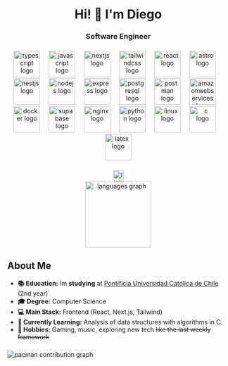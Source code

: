 <h1 align="center">Hi! 👋 I'm Diego</h1>
<h3 align="center">Software Engineer</h3>

###

<div align="center">
  <img src="https://skillicons.dev/icons?i=ts" height="60" alt="typescript logo"  />
  <img width="12" />
  <img src="https://skillicons.dev/icons?i=js" height="60" alt="javascript logo"  />
  <img width="12" />
  <img src="https://skillicons.dev/icons?i=nextjs" height="60" alt="nextjs logo"  />
  <img width="12" />
  <img src="https://skillicons.dev/icons?i=tailwind" height="60" alt="tailwindcss logo"  />
  <img width="12" />
  <img src="https://skillicons.dev/icons?i=react" height="60" alt="react logo"  />
  <img width="12" />
  <img src="https://skillicons.dev/icons?i=astro" height="60" alt="astro logo"  />
  <img width="12" />
  <img src="https://skillicons.dev/icons?i=nestjs" height="60" alt="nestjs logo"  />
  <img width="12" />
  <img src="https://skillicons.dev/icons?i=nodejs" height="60" alt="nodejs logo"  />
  <img width="12" />
  <img src="https://skillicons.dev/icons?i=express" height="60" alt="express logo"  />
  <img width="12" />
  <img src="https://skillicons.dev/icons?i=postgres" height="60" alt="postgresql logo"  />
  <img width="12" />
  <img src="https://skillicons.dev/icons?i=postman" height="60" alt="postman logo"  />
  <img width="12" />
  <img src="https://skillicons.dev/icons?i=aws" height="60" alt="amazonwebservices logo"  />
  <img width="12" />
  <img src="https://skillicons.dev/icons?i=docker" height="60" alt="docker logo"  />
  <img width="12" />
  <img src="https://skillicons.dev/icons?i=supabase" height="60" alt="supabase logo"  />
  <img width="12" />
  <img src="https://skillicons.dev/icons?i=nginx" height="60" alt="nginx logo"  />
  <img width="12" />
  <img src="https://skillicons.dev/icons?i=py" height="60" alt="python logo"  />
  <img width="12" />
  <img src="https://skillicons.dev/icons?i=linux" height="60" alt="linux logo"  />
  <img width="12" />
  <img src="https://skillicons.dev/icons?i=c" height="60" alt="c logo"  />
  <img width="12" />
  <img src="https://skillicons.dev/icons?i=latex" height="60" alt="latex logo"  />
</div>

###

<div align="center">
  <a href="https://linkedin.com/in/idiegoo" target="_blank">
    <img src="https://img.shields.io/static/v1?message=LinkedIn&logo=linkedin&label=idiegoo&color=0077B5&logoColor=white&labelColor=&style=for-the-badge" height="25" alt="linkedin logo"  />
  </a>
</div>


<div align="center">
  <img src="https://github-readme-stats.vercel.app/api/top-langs?username=idiegoo&locale=en&hide_title=false&layout=compact&card_width=320&langs_count=5&theme=dracula&hide_border=false&order=2" height="150" alt="languages graph"  />
</div>

###

## About Me

- **📚 Education:** Im **studying** at [Pontificia Universidad Católica de Chile](https://www.uc.cl) (2nd year)
- **🎓 Degree:** Computer Science
- **💻 Main Stack:** Frontend (React, Next.js, Tailwind)  
- **📖 Currently Learning:** Analysis of data structures with algorithms in C
- **🎨 Hobbies:** Gaming, music, exploring new tech ~~like the last weekly framework~~

###

<picture>
  <source media="(prefers-color-scheme: dark)" srcset="https://raw.githubusercontent.com/idiegoo/idiegoo/output/pacman-contribution-graph-dark.svg">
  <source media="(prefers-color-scheme: light)" srcset="https://raw.githubusercontent.com/idiegoo/idiegoo/output/pacman-contribution-graph.svg">
  <img alt="pacman contribution graph" src="https://raw.githubusercontent.com/idiegoo/idiegoo/output/pacman-contribution-graph.svg">
</picture>

###
